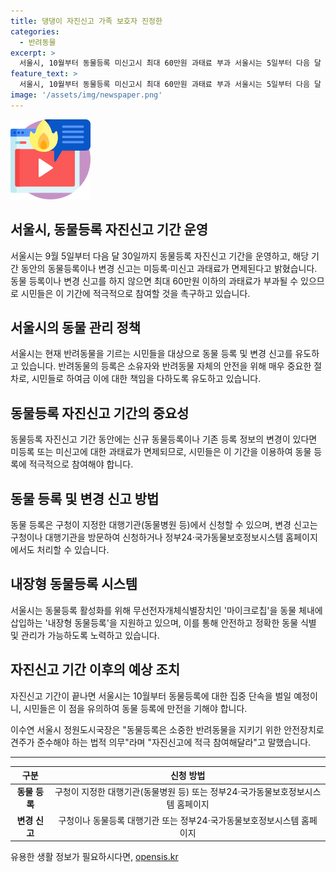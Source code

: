 ```yaml
---
title: 댕댕이 자진신고 가족 보호자 진정한
categories:
  - 반려동물
excerpt: >
  서울시, 10월부터 동물등록 미신고시 최대 60만원 과태료 부과 서울시는 5일부터 다음 달 30일까지 동물등록 자진신고 기간을 운영한다고 밝혔다. 해당 기간에 동물등록을 하거나 변경하면 미등록·미신고 과태료가 면제되며, 최대 60만원 이하의 과태료 부과 사항이 시행된다. 동물 등록 및 변경 신고는 구청이나 대행기관을 방문하거나 정부24·국가동물보호정보시스템에서 가능하며, 10월부터는 단속을 강화할 예정이다.
feature_text: >
  서울시, 10월부터 동물등록 미신고시 최대 60만원 과태료 부과 서울시는 5일부터 다음 달 30일까지 동물등록 자진신고 기간을 운영한다고 밝혔다. 해당 기간에 동물등록을 하거나 변경하면 미등록·미신고 과태료가 면제되며, 최대 60만원 이하의 과태료 부과 사항이 시행된다. 동물 등록 및 변경 신고는 구청이나 대행기관을 방문하거나 정부24·국가동물보호정보시스템에서 가능하며, 10월부터는 단속을 강화할 예정이다.
image: '/assets/img/newspaper.png'
---
```


<p><img src="/assets/img/news.png" alt="rentncar 속보" /></p>

<h2>서울시, 동물등록 자진신고 기간 운영</h2>

<p data-ke-size="size16">서울시는 9월 5일부터 다음 달 30일까지 동물등록 자진신고 기간을 운영하고, 해당 기간 동안의 동물등록이나 변경 신고는 미등록·미신고 과태료가 면제된다고 밝혔습니다. 동물 등록이나 변경 신고를 하지 않으면 최대 60만원 이하의 과태료가 부과될 수 있으므로 시민들은 이 기간에 적극적으로 참여할 것을 촉구하고 있습니다.</p>

<h2>서울시의 동물 관리 정책</h2>

<p data-ke-size="size16">서울시는 현재 반려동물을 기르는 시민들을 대상으로 동물 등록 및 변경 신고를 유도하고 있습니다. 반려동물의 등록은 소유자와 반려동물 자체의 안전을 위해 매우 중요한 절차로, 시민들로 하여금 이에 대한 책임을 다하도록 유도하고 있습니다.</p>

<h2>동물등록 자진신고 기간의 중요성</h2>

<p data-ke-size="size16">동물등록 자진신고 기간 동안에는 신규 동물등록이나 기존 등록 정보의 변경이 있다면 미등록 또는 미신고에 대한 과태료가 면제되므로, 시민들은 이 기간을 이용하여 동물 등록에 적극적으로 참여해야 합니다.</p>

<h2>동물 등록 및 변경 신고 방법</h2>

<p data-ke-size="size16">동물 등록은 구청이 지정한 대행기관(동물병원 등)에서 신청할 수 있으며, 변경 신고는 구청이나 대행기관을 방문하여 신청하거나 정부24·국가동물보호정보시스템 홈페이지에서도 처리할 수 있습니다.</p>

<h2>내장형 동물등록 시스템</h2>

<p data-ke-size="size16">서울시는 동물등록 활성화를 위해 무선전자개체식별장치인 '마이크로칩'을 동물 체내에 삽입하는 '내장형 동물등록'을 지원하고 있으며, 이를 통해 안전하고 정확한 동물 식별 및 관리가 가능하도록 노력하고 있습니다.</p>

<h2>자진신고 기간 이후의 예상 조치</h2>

<p data-ke-size="size16">자진신고 기간이 끝나면 서울시는 10월부터 동물등록에 대한 집중 단속을 벌일 예정이니, 시민들은 이 점을 유의하여 동물 등록에 만전을 기해야 합니다.</p>

<p data-ke-size="size16">이수연 서울시 정원도시국장은 "동물등록은 소중한 반려동물을 지키기 위한 안전장치로 견주가 준수해야 하는 법적 의무"라며 "자진신고에 적극 참여해달라"고 말했습니다.</p>

<hr>

<table>
  <thead>
    <tr>
      <th style="text-align: center;">구분</th>
      <th style="text-align: center;">신청 방법</th>
    </tr>
  </thead>
  <tbody>
    <tr>
      <td style="text-align: center;"><b>동물 등록</b></td>
      <td style="text-align: center;">구청이 지정한 대행기관(동물병원 등) 또는 정부24·국가동물보호정보시스템 홈페이지</td>
    </tr>
    <tr>
      <td style="text-align: center;"><b>변경 신고</b></td>
      <td style="text-align: center;">구청이나 동물등록 대행기관 또는 정부24·국가동물보호정보시스템 홈페이지</td>
    </tr>
  </tbody>
</table>
유용한 생활 정보가 필요하시다면, <a href="https://opensis.kr" rel="dofollow">opensis.kr</a>


